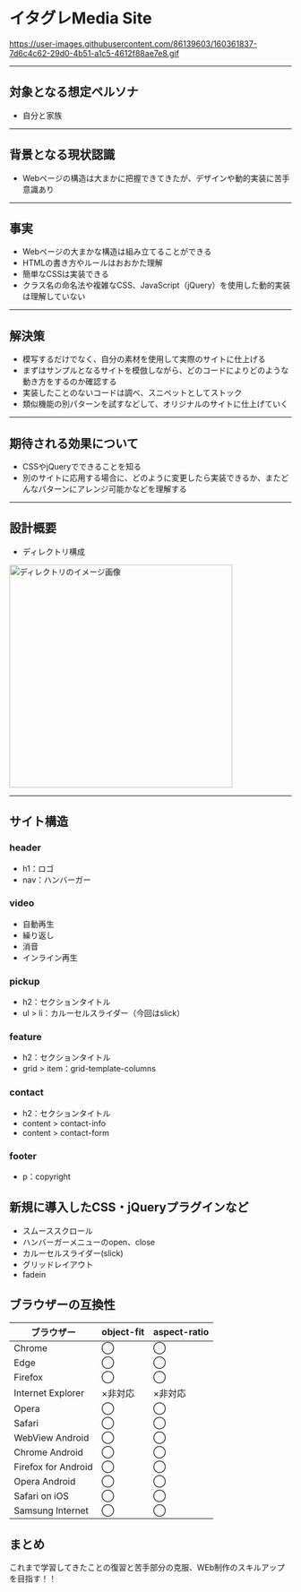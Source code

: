 # イタグレMedia Site
https://user-images.githubusercontent.com/86139603/160361837-7d6c4c62-29d0-4b51-a1c5-4612f88ae7e8.gif

---
## 対象となる想定ペルソナ
- 自分と家族
---
## 背景となる現状認識
- Webページの構造は大まかに把握できてきたが、デザインや動的実装に苦手意識あり
---
## 事実
- Webページの大まかな構造は組み立てることができる
- HTMLの書き方やルールはおおかた理解
- 簡単なCSSは実装できる
- クラス名の命名法や複雑なCSS、JavaScript（jQuery）を使用した動的実装は理解していない
---
## 解決策
- 模写するだけでなく、自分の素材を使用して実際のサイトに仕上げる
- まずはサンプルとなるサイトを模倣しながら、どのコードによりどのような動き方をするのか確認する
- 実装したことのないコードは調べ、スニペットとしてストック
- 類似機能の別パターンを試すなどして、オリジナルのサイトに仕上げていく
---
## 期待される効果について
- CSSやjQueryでできることを知る
- 別のサイトに応用する場合に、どのように変更したら実装できるか、またどんなパターンにアレンジ可能かなどを理解する
---
## 設計概要
- ディレクトリ構成
<img width="398" alt="ディレクトリのイメージ画像" src="https://user-images.githubusercontent.com/86139603/160216281-98fd4c61-19c5-4582-a5a5-1779990cd6be.png">

---
## サイト構造
### header
- h1：ロゴ
- nav：ハンバーガー
### video
- 自動再生
- 繰り返し
- 消音
- インライン再生
### pickup
- h2：セクションタイトル
- ul > li：カルーセルスライダー（今回はslick）
### feature
- h2：セクションタイトル
- grid > item：grid-template-columns
### contact
- h2：セクションタイトル
- content > contact-info
- content > contact-form
### footer
- p：copyright

## 新規に導入したCSS・jQueryプラグインなど
- スムーススクロール
- ハンバーガーメニューのopen、close
- カルーセルスライダー(slick)
- グリッドレイアウト
- fadein


## ブラウザーの互換性
ブラウザー | object-fit | aspect-ratio |
| ---- | ---- | ---- |
| Chrome | ◯ | ◯ |
| Edge| ◯ | ◯ |
| Firefox| ◯ | ◯ |
| Internet Explorer | ×非対応 | ×非対応 |
| Opera| ◯ | ◯ |
| Safari| ◯ | ◯ |
| WebView Android| ◯ | ◯ |
| Chrome Android| ◯ | ◯ |
| Firefox for Android| ◯ | ◯ |
| Opera Android| ◯ | ◯ |
| Safari on iOS| ◯ | ◯ |
|Samsung Internet| ◯ | ◯ |


## まとめ
これまで学習してきたことの復習と苦手部分の克服、WEb制作のスキルアップを目指す！！
